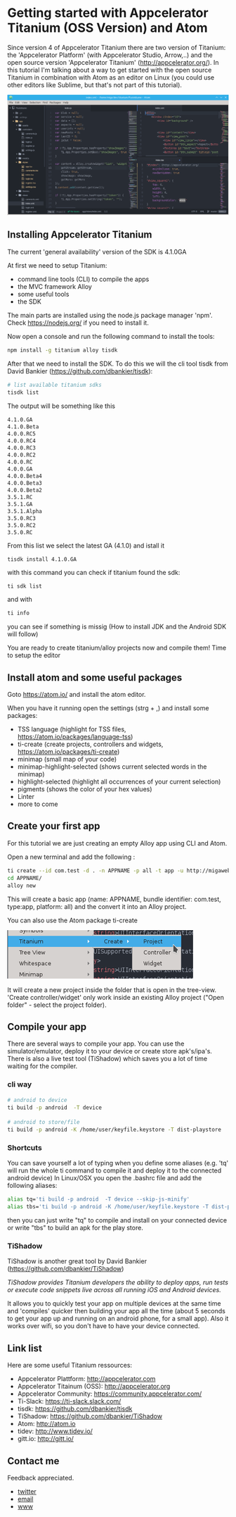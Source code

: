 # Getting started with Appcelerator Titanium (OSS Version) and Atom

Since version 4 of Appcelerator Titanium there are two version of Titanium: the 'Appcelerator Platform' (with Appcelerator Studio, Arrow,..) and the open source version 'Appcelerator Titanium' (http://appcelerator.org/).
In this tutorial I'm talking about a way to get started with the open source Titanium in combination with Atom as an editor on Linux (you could use other editors like Sublime, but that's not part of this tutorial).

![main view](images/main_view.png)

## Installing Appcelerator Titanium

The current 'general availability' version of the SDK is 4.1.0GA

At first we need to setup Titanium:
* command line tools (CLI) to compile the apps
* the MVC framework Alloy
* some useful tools
* the SDK

The main parts are installed using the node.js package manager 'npm'. Check https://nodejs.org/ if you need to install it.

Now open a console and run the following command to install the tools:

~~~ bash
npm install -g titanium alloy tisdk
~~~

After that we need to install the SDK. To do this we will the cli tool tisdk from David Bankier (https://github.com/dbankier/tisdk):

~~~bash
# list available titanium sdks
tisdk list
~~~

The output will be something like this

~~~
4.1.0.GA
4.1.0.Beta
4.0.0.RC5
4.0.0.RC4
4.0.0.RC3
4.0.0.RC2
4.0.0.RC
4.0.0.GA
4.0.0.Beta4
4.0.0.Beta3
4.0.0.Beta2
3.5.1.RC
3.5.1.GA
3.5.1.Alpha
3.5.0.RC3
3.5.0.RC2
3.5.0.RC
~~~

From this list we select the latest GA (4.1.0) and istall it

~~~
tisdk install 4.1.0.GA
~~~

with this command you can check if titanium found the sdk:
~~~bash
ti sdk list
~~~

and with 
~~~bash
ti info
~~~
you can see if something is missig (How to install JDK and the Android SDK will follow)


You are ready to create titanium/alloy projects now and compile them! Time to setup the editor

## Install atom and some useful packages

Goto https://atom.io/ and install the atom editor.

When you have it running open the settings (strg + ,) and install some packages:

* TSS language (highlight for TSS files, https://atom.io/packages/language-tss)
* ti-create (create projects, controllers and widgets, https://atom.io/packages/ti-create)
* minimap (small map of your code)
* minimap-highlight-selected (shows current selected words in the minimap)
* highlight-selected (highlight all occurrences of your current selection)
* pigments (shows the color of your hex values)
* Linter
* more to come

## Create your first app

For this tutorial we are just creating an empty Alloy app using CLI and Atom.

Open a new terminal and add the following :
~~~bash
ti create --id com.test -d . -n APPNAME -p all -t app -u http://migaweb.de
cd APPNAME/
alloy new
~~~

This will create a basic app (name: APPNAME, bundle identifier: com.test, type:app, platform: all) and the convert it into an Alloy project.

You can also use the Atom package ti-create

![main view](images/ti_create.png)

It will create a new project inside the folder that is open in the tree-view. 'Create controller/widget' only work inside an existing Alloy project ("Open folder" - select the project folder).

## Compile your app

There are several ways to compile your app. You can use the simulator/emulator, deploy it to your device or create store apk's/ipa's. There is also a live test tool (TiShadow) which saves you a lot of time waiting for the compiler.

### cli way


~~~bash
# android to device
ti build -p android  -T device

# android to store/file
ti build -p android -K /home/user/keyfile.keystore -T dist-playstore
~~~

### Shortcuts

You can save yourself a lot of typing when you define some aliases (e.g. 'tq' will run the whole ti command to compile it and deploy it to the connected android device)
In Linux/OSX you open the .bashrc file and add the following aliases:

~~~bash
alias tq='ti build -p android  -T device --skip-js-minify'
alias tbs='ti build -p android -K /home/user/keyfile.keystore -T dist-playstore'
~~~
then you can just write "tq" to compile and install on your connected device or write "tbs" to build an apk for the play store.

### TiShadow

TiShadow is another great tool by David Bankier (https://github.com/dbankier/TiShadow)

_TiShadow provides Titanium developers the ability to deploy apps, run tests or execute code snippets live across all running iOS and Android devices._

It allows you to quickly test your app on multiple devices at the same time and 'compiles' quicker then building your app all the time (about 5 seconds to get your app up and running on an android phone, for a small app). Also it works over wifi, so you don't have to have your device connected.


## Link list

Here are some useful Titanium ressources:

* Appcelerator Plattform: http://appcelerator.com
* Appcelerator Titainum (OSS): http://appcelerator.org
* Appcelerator Community: https://community.appcelerator.com/
* Ti-Slack: https://ti-slack.slack.com/
* tisdk: https://github.com/dbankier/tisdk
* TiShadow: https://github.com/dbankier/TiShadow
* Atom: http://atom.io
* tidev: http://www.tidev.io/
* gitt.io: http://gitt.io/

## Contact me

Feedback appreciated.

* [twitter](http://twitter.com/michaelgangolf)
* [email](mailto:miga@migaweb.de)
* [www](http://www.migaweb.de)
